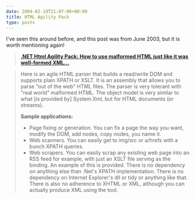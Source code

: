 ```yaml
---
date: 2004-02-10T21:07:00+00:00
title: HTML Agility Pack
type: posts
---
```

I've seen this around before, and this post was from June 2003, but it is worth mentioning again!

> [<b>.NET Html Agility Pack: How to use malformed HTML just like it was well-formed XML... </b>](https://blogs.msdn.com/smourier/archive/2003/06/04/8265.aspx)

> Here is an agile HTML parser that builds a read/write DOM and supports plain XPATH or XSLT. It is an assembly that allows you to parse "out of the web" HTML files. The parser is very tolerant with "real world" malformed HTML. The object model is very similar to what [is provided by] System.Xml, but for HTML documents (or streams).
>
> **Sample applications:**
>
>   * Page fixing or generation. You can fix a page the way you want, modify the DOM, add nodes, copy nodes, you name it.
>   * Web scanners. You can easily get to img/src or a/hrefs with a bunch XPATH queries.
>   * Web scrapers. You can easily scrap any existing web page into an RSS feed for example, with just an XSLT file serving as the binding. An example of this is provided.
> There is no dependency on anything else than .Net's XPATH implementation. There is no dependency on Internet Explorer's dll or tidy or anything like that. There is also no adherence to XHTML or XML, although you can actually produce XML using the tool.
